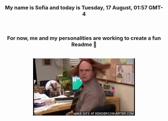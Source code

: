


<div align="center">
<h3 >My name is Sofia and today is Tuesday, 17 August, 01:57 GMT-4</h3><br>
<h3 >For now, me and my personalities are working to create a fun Readme 👋
</h3><br>
<img src='img/dwight.gif' alt='working...'/>
</div>
